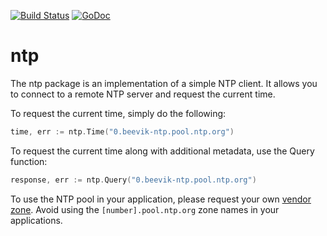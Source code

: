 [![Build Status](https://travis-ci.org/beevik/ntp.svg?branch=master)](https://travis-ci.org/beevik/ntp)
[![GoDoc](https://godoc.org/github.com/beevik/ntp?status.svg)](https://godoc.org/github.com/beevik/ntp)

ntp
===

The ntp package is an implementation of a simple NTP client. It allows you
to connect to a remote NTP server and request the current time.

To request the current time, simply do the following:
```go
time, err := ntp.Time("0.beevik-ntp.pool.ntp.org")
```

To request the current time along with additional metadata, use the Query
function:
```go
response, err := ntp.Query("0.beevik-ntp.pool.ntp.org")
```

To use the NTP pool in your application, please request your own
[vendor zone](http://www.pool.ntp.org/en/vendors.html).  Avoid using 
the `[number].pool.ntp.org` zone names in your applications.
